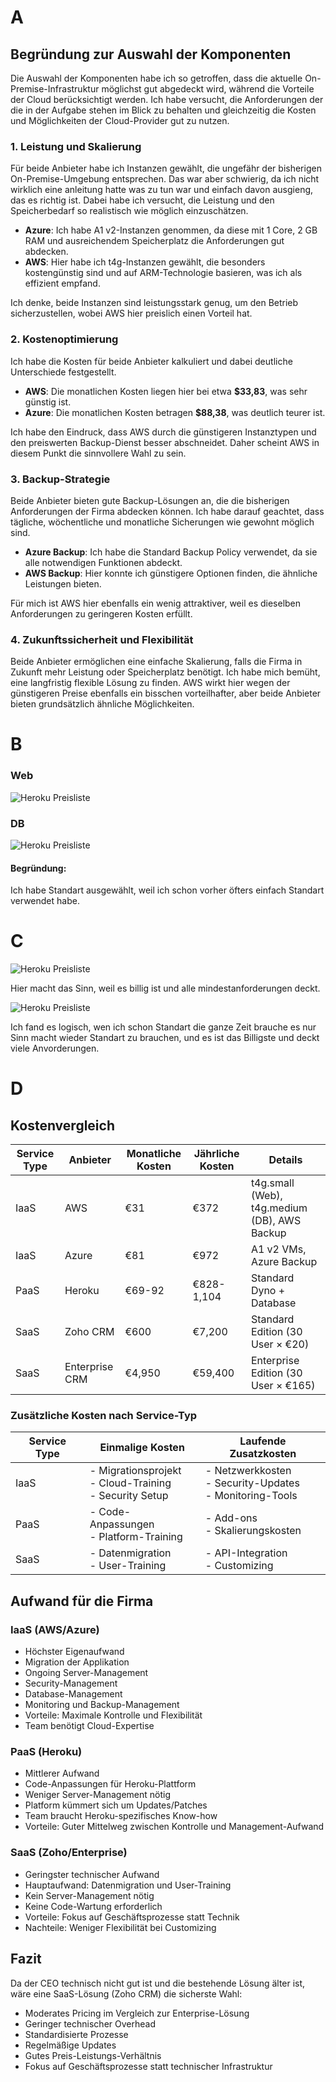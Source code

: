 # A

## Begründung zur Auswahl der Komponenten

Die Auswahl der Komponenten habe ich so getroffen, dass die aktuelle On-Premise-Infrastruktur möglichst gut abgedeckt wird, während die Vorteile der Cloud berücksichtigt werden. Ich habe versucht, die Anforderungen der die in der Aufgabe stehen im Blick zu behalten und gleichzeitig die Kosten und Möglichkeiten der Cloud-Provider gut zu nutzen.

### 1. Leistung und Skalierung
Für beide Anbieter habe ich Instanzen gewählt, die ungefähr der bisherigen On-Premise-Umgebung entsprechen.
Das war aber schwierig, da ich nicht wirklich eine anleitung hatte was zu tun war und einfach davon ausgieng, das es richtig ist. Dabei habe ich versucht, die Leistung und den Speicherbedarf so realistisch wie möglich einzuschätzen.  

- **Azure**: Ich habe A1 v2-Instanzen genommen, da diese mit 1 Core, 2 GB RAM und ausreichendem Speicherplatz die Anforderungen gut abdecken.  
- **AWS**: Hier habe ich t4g-Instanzen gewählt, die besonders kostengünstig sind und auf ARM-Technologie basieren, was ich als effizient empfand.

Ich denke, beide Instanzen sind leistungsstark genug, um den Betrieb sicherzustellen, wobei AWS hier preislich einen Vorteil hat.

### 2. Kostenoptimierung
Ich habe die Kosten für beide Anbieter kalkuliert und dabei deutliche Unterschiede festgestellt.  

- **AWS**: Die monatlichen Kosten liegen hier bei etwa **$33,83**, was sehr günstig ist.  
- **Azure**: Die monatlichen Kosten betragen **$88,38**, was deutlich teurer ist.  

Ich habe den Eindruck, dass AWS durch die günstigeren Instanztypen und den preiswerten Backup-Dienst besser abschneidet. Daher scheint AWS in diesem Punkt die sinnvollere Wahl zu sein.

### 3. Backup-Strategie
Beide Anbieter bieten gute Backup-Lösungen an, die die bisherigen Anforderungen der Firma abdecken können. Ich habe darauf geachtet, dass tägliche, wöchentliche und monatliche Sicherungen wie gewohnt möglich sind.  

- **Azure Backup**: Ich habe die Standard Backup Policy verwendet, da sie alle notwendigen Funktionen abdeckt.  
- **AWS Backup**: Hier konnte ich günstigere Optionen finden, die ähnliche Leistungen bieten.

Für mich ist AWS hier ebenfalls ein wenig attraktiver, weil es dieselben Anforderungen zu geringeren Kosten erfüllt.

### 4. Zukunftssicherheit und Flexibilität
Beide Anbieter ermöglichen eine einfache Skalierung, falls die Firma in Zukunft mehr Leistung oder Speicherplatz benötigt. Ich habe mich bemüht, eine langfristig flexible Lösung zu finden. AWS wirkt hier wegen der günstigeren Preise ebenfalls ein bisschen vorteilhafter, aber beide Anbieter bieten grundsätzlich ähnliche Möglichkeiten.


# B
### Web
![Heroku Preisliste](Bstandart.png)
### DB
![Heroku Preisliste](Bstandart2.png)

#### Begründung:
Ich habe Standart ausgewählt, weil ich schon vorher öfters einfach Standart verwendet habe.

# C
![Heroku Preisliste](salesforce.png)

Hier macht das Sinn, weil es billig ist und alle mindestanforderungen deckt.

![Heroku Preisliste](ZohoCRM.png)

Ich fand es logisch, wen ich schon Standart die ganze Zeit brauche es nur Sinn macht wieder Standart zu brauchen, und es ist das Billigste und deckt viele Anvorderungen.

# D
## Kostenvergleich 

| Service Type | Anbieter | Monatliche Kosten | Jährliche Kosten | Details |
|-------------|-----------|-------------------|------------------|----------|
| IaaS | AWS | €31 | €372 | t4g.small (Web), t4g.medium (DB), AWS Backup |
| IaaS | Azure | €81 | €972 | A1 v2 VMs, Azure Backup |
| PaaS | Heroku | €69-92 | €828-1,104 | Standard Dyno + Database |
| SaaS | Zoho CRM | €600 | €7,200 | Standard Edition (30 User × €20) |
| SaaS | Enterprise CRM | €4,950 | €59,400 | Enterprise Edition (30 User × €165) |


### Zusätzliche Kosten nach Service-Typ

| Service Type | Einmalige Kosten | Laufende Zusatzkosten |
|-------------|------------------|----------------------|
| IaaS | - Migrationsprojekt<br>- Cloud-Training<br>- Security Setup | - Netzwerkkosten<br>- Security-Updates<br>- Monitoring-Tools |
| PaaS | - Code-Anpassungen<br>- Platform-Training | - Add-ons<br>- Skalierungskosten |
| SaaS | - Datenmigration<br>- User-Training | - API-Integration<br>- Customizing |

## Aufwand für die Firma

### IaaS (AWS/Azure)
- Höchster Eigenaufwand
- Migration der Applikation
- Ongoing Server-Management
- Security-Management  
- Database-Management
- Monitoring und Backup-Management
- Vorteile: Maximale Kontrolle und Flexibilität
- Team benötigt Cloud-Expertise

### PaaS (Heroku)
- Mittlerer Aufwand
- Code-Anpassungen für Heroku-Plattform
- Weniger Server-Management nötig
- Platform kümmert sich um Updates/Patches
- Team braucht Heroku-spezifisches Know-how
- Vorteile: Guter Mittelweg zwischen Kontrolle und Management-Aufwand

### SaaS (Zoho/Enterprise)
- Geringster technischer Aufwand
- Hauptaufwand: Datenmigration und User-Training
- Kein Server-Management nötig
- Keine Code-Wartung erforderlich
- Vorteile: Fokus auf Geschäftsprozesse statt Technik
- Nachteile: Weniger Flexibilität bei Customizing

## Fazit
Da der CEO technisch nicht gut ist und die bestehende Lösung älter ist, wäre eine SaaS-Lösung (Zoho CRM) die sicherste Wahl:
- Moderates Pricing im Vergleich zur Enterprise-Lösung
- Geringer technischer Overhead
- Standardisierte Prozesse
- Regelmäßige Updates  
- Gutes Preis-Leistungs-Verhältnis
- Fokus auf Geschäftsprozesse statt technischer Infrastruktur